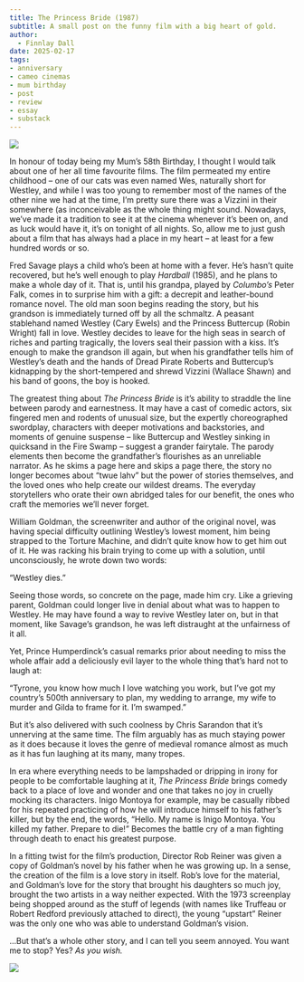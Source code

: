 ```yaml
---
title: The Princess Bride (1987)
subtitle: A small post on the funny film with a big heart of gold.
author:
  - Finnlay Dall
date: 2025-02-17
tags:
- anniversary
- cameo cinemas
- mum birthday
- post
- review
- essay
- substack
---
```

[![](https://substackcdn.com/image/fetch/w*1456,c*limit,f*auto,q*auto:good,fl*progressive:steep/https%3A%2F%2Fsubstack-post-media.s3.amazonaws.com%2Fpublic%2Fimages%2F2f034fbf-5421-4ad3-bbe3-65c72483aece*1920x1080.jpeg)](https://substackcdn.com/image/fetch/f*auto,q*auto:good,fl*progressive:steep/https%3A%2F%2Fsubstack-post-media.s3.amazonaws.com%2Fpublic%2Fimages%2F2f034fbf-5421-4ad3-bbe3-65c72483aece*1920x1080.jpeg)

In honour of today being my Mum’s 58th Birthday, I thought I would talk about one of her all time favourite films. The film permeated my entire childhood – one of our cats was even named Wes, naturally short for Westley, and while I was too young to remember most of the names of the other nine we had at the time, I’m pretty sure there was a Vizzini in their somewhere (as inconceivable as the whole thing might sound. Nowadays, we’ve made it a tradition to see it at the cinema whenever it’s been on, and as luck would have it, it’s on tonight of all nights. So, allow me to just gush about a film that has always had a place in my heart – at least for a few hundred words or so.

Fred Savage plays a child who’s been at home with a fever. He’s hasn’t quite recovered, but he’s well enough to play *Hardball* (1985), and he plans to make a whole day of it. That is, until his grandpa, played by *Columbo’s* Peter Falk, comes in to surprise him with a gift: a decrepit and leather-bound romance novel. The old man soon begins reading the story, but his grandson is immediately turned off by all the schmaltz. A peasant stablehand named Westley (Cary Ewels) and the Princess Buttercup (Robin Wright) fall in love. Westley decides to leave for the high seas in search of riches and parting tragically, the lovers seal their passion with a kiss. It’s enough to make the grandson ill again, but when his grandfather tells him of Westley’s death and the hands of Dread Pirate Roberts and Buttercup’s kidnapping by the short-tempered and shrewd Vizzini (Wallace Shawn) and his band of goons, the boy is hooked.

The greatest thing about *The Princess Bride* is it’s ability to straddle the line between parody and earnestness. It may have a cast of comedic actors, six fingered men and rodents of unusual size, but the expertly choreographed swordplay, characters with deeper motivations and backstories, and moments of genuine suspense – like Buttercup and Westley sinking in quicksand in the Fire Swamp – suggest a grander fairytale. The parody elements then become the grandfather’s flourishes as an unreliable narrator. As he skims a page here and skips a page there, the story no longer becomes about “twue lahv” but the power of stories themselves, and the loved ones who help create our wildest dreams. The everyday storytellers who orate their own abridged tales for our benefit, the ones who craft the memories we’ll never forget.

William Goldman, the screenwriter and author of the original novel, was having special difficulty outlining Westley’s lowest moment, him being strapped to the Torture Machine, and didn’t quite know how to get him out of it. He was racking his brain trying to come up with a solution, until unconsciously, he wrote down two words:

“Westley dies.”

Seeing those words, so concrete on the page, made him cry. Like a grieving parent, Goldman could longer live in denial about what was to happen to Westley. He may have found a way to revive Westley later on, but in that moment, like Savage’s grandson, he was left distraught at the unfairness of it all.

Yet, Prince Humperdinck’s casual remarks prior about needing to miss the whole affair add a deliciously evil layer to the whole thing that’s hard not to laugh at:

“Tyrone, you know how much I love watching you work, but I’ve got my country’s 500th anniversary to plan, my wedding to arrange, my wife to murder and Gilda to frame for it. I’m swamped.”

But it’s also delivered with such coolness by Chris Sarandon that it’s unnerving at the same time. The film arguably has as much staying power as it does because it loves the genre of medieval romance almost as much as it has fun laughing at its many, many tropes.

In era where everything needs to be lampshaded or dripping in irony for people to be comfortable laughing at it, *The Princess Bride* brings comedy back to a place of love and wonder and one that takes no joy in cruelly mocking its characters. Inigo Montoya for example, may be casually ribbed for his repeated practicing of how he will introduce himself to his father’s killer, but by the end, the words, “Hello. My name is Inigo Montoya. You killed my father. Prepare to die!” Becomes the battle cry of a man fighting through death to enact his greatest purpose. 

In a fitting twist for the film’s production, Director Rob Reiner was given a copy of Goldman’s novel by his father when he was growing up. In a sense, the creation of the film is a love story in itself. Rob’s love for the material, and Goldman’s love for the story that brought his daughters so much joy, brought the two artists in a way neither expected. With the 1973 screenplay being shopped around as the stuff of legends (with names like Truffeau or Robert Redford previously attached to direct), the young “upstart” Reiner was the only one who was able to understand Goldman’s vision. 

…But that’s a whole other story, and I can tell you seem annoyed. You want me to stop? Yes? *As you wish.*

[![](https://substackcdn.com/image/fetch/w*1456,c*limit,f*auto,q*auto:good,fl*progressive:steep/https%3A%2F%2Fsubstack-post-media.s3.amazonaws.com%2Fpublic%2Fimages%2Fa15c26f2-6176-4d1a-91f6-815ddc1ab49f*1920x1080.jpeg)](https://substackcdn.com/image/fetch/f*auto,q*auto:good,fl*progressive:steep/https%3A%2F%2Fsubstack-post-media.s3.amazonaws.com%2Fpublic%2Fimages%2Fa15c26f2-6176-4d1a-91f6-815ddc1ab49f*1920x1080.jpeg)
